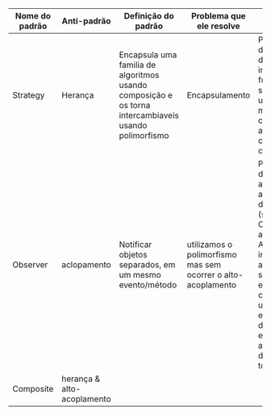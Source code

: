 | Nome do padrão | Anti-padrão | Definição do padrão | Problema que ele resolve | Exemplo |
| -------------- | ----------- | ------------------- | ------------------------ |-------- |
|    Strategy    |   Herança   | Encapsula uma familia de algoritmos usando composição e os torna intercambiaveis usando polimorfismo | Encapsulamento | Para realizar diferentes tipos de calculos, ao invés de criar funções separadas, é utilizado uma mesma função, com a alteração para cada tipo de cálculo.|
|    Observer    | aclopamento | Notificar objetos separados, em um mesmo evento/método | utilizamos o polimorfismo mas sem ocorrer o alto-acoplamento| Para demonstrar as avaliações dos atendimentos de uma loja (sendo o Cliente que avalia o Atendente) ao invés de atualizar separadamente e um evento de cada vez, será usado um evento para demonstrar essa atualização de dados para todos.|
|    Composite   | herança & alto-acoplamento |                     |                          |         |
